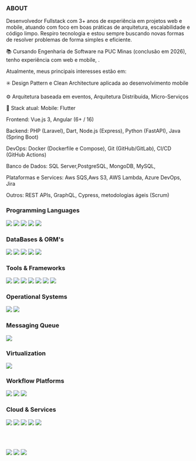 ### ABOUT

Desenvolvedor Fullstack com 3+ anos de experiência em projetos web e mobile, atuando com foco em boas práticas de arquitetura, escalabilidade e código limpo. Respiro tecnologia e estou sempre buscando novas formas de resolver problemas de forma simples e eficiente.

📚 Cursando Engenharia de Software na PUC Minas (conclusão em 2026), tenho experiência com web e mobile, .

Atualmente, meus principais interesses estão em:

✳️ Design Pattern e Clean Architecture aplicada ao desenvolvimento mobile

⚙️ Arquitetura baseada em eventos, Arquitetura Distribuída, Micro-Serviços

🚀 Stack atual:
Mobile: Flutter

Frontend: Vue.js 3, Angular (6+ / 16)

Backend: PHP (Laravel), Dart, Node.js (Express), Python (FastAPI), Java (Spring Boot)

DevOps: Docker (Dockerfile e Compose), Git (GitHub/GitLab), CI/CD (GitHub Actions)

Banco de Dados: SQL Server,PostgreSQL, MongoDB, MySQL, 

Plataformas e Services: Aws SQS,Aws S3, AWS Lambda, Azure DevOps, Jira

Outros: REST APIs, GraphQL, Cypress, metodologias ágeis (Scrum)



### Programming Languages
<div>
  <img src="https://img.shields.io/badge/Java-ED8B00?style=for-the-badge&logo=java&logoColor=white" />
  <img src="https://img.shields.io/badge/JavaScript-F7DF1E?style=for-the-badge&logo=javascript&logoColor=black">
  <img src="https://img.shields.io/badge/PHP-007ACC?style=for-the-badge&logo=PHP&logoColor=black">
  <img src="https://img.shields.io/badge/TypeScript-007ACC?style=for-the-badge&logo=typescript&logoColor=white">
  <img src="https://img.shields.io/badge/dart-blue?style=for-the-badge&logo=dart&logoColor=blue">
</div>  
 
### DataBases & ORM's
<div>
 <img src="https://img.shields.io/badge/MYSQL-4479A1?style=for-the-badge&logo=mysql&logoColor=white">
 <img src="https://img.shields.io/badge/Microsoft%20SQL%20Server-CC2927?style=for-the-badge&logo=microsoft%20sql%20server&logoColor=white">
 <img src="https://img.shields.io/badge/PostgreSQL-316192?style=for-the-badge&logo=postgresql&logoColor=white">
 <img src="https://img.shields.io/badge/Hibernate-59666C?style=for-the-badge&logo=Hibernate&logoColor=white">
 <img src="https://img.shields.io/badge/Supabase-181818?style=for-the-badge&logo=supabase&logoColor=white">
</div>

### Tools & Frameworks

<div>
  <img src="https://img.shields.io/badge/Flutter-02569B?style=for-the-badge&logo=flutter&logoColor=white">
  <img src="https://img.shields.io/badge/VUE.js-4FC08D?style=for-the-badge&logo=vue.js&logoColor=white">
  <img src="https://img.shields.io/badge/LARAVEL-EF4135?style=for-the-badge&logo=laravel&logoColor=white">
  <img src="https://img.shields.io/badge/Angular-DD0031?style=for-the-badge&logo=angular&logoColor=white">
  <img src="https://img.shields.io/badge/Spring-6DB33F?style=for-the-badge&logo=spring&logoColor=white"> 
  <img src="https://img.shields.io/badge/Bootstrap-563D7C?style=for-the-badge&logo=bootstrap&logoColor=white">
  <img src="https://img.shields.io/badge/redis-%23DD0031.svg?&style=for-the-badge&logo=redis&logoColor=white">
  
  
  </div>
  
### Operational Systems
<div>
  <img src="https://img.shields.io/badge/Linux-FCC624?style=for-the-badge&logo=linux&logoColor=black">
  <img src="https://img.shields.io/badge/Windows-0078D6?style=for-the-badge&logo=windows&logoColor=white">
  </div>

### Messaging Queue
<img src="https://img.shields.io/badge/RABBITMQ-61D0D5?style=for-the-badge&logo=rabbitmq&logoColor=white">

### Virtualization
<img src="https://img.shields.io/badge/DOCKER-2496ED?style=for-the-badge&logo=docker&logoColor=white">
  
### Workflow Platforms
<div>
  <img src="https://img.shields.io/badge/Jira-0052CC?style=for-the-badge&logo=Jira&logoColor=white">
  <img src="https://img.shields.io/badge/GIT-E44C30?style=for-the-badge&logo=git&logoColor=white">
  <img src="https://img.shields.io/badge/GITLAB-FCA121?style=for-the-badge&logo=gitlab&logoColor=white">  
</div>

### Cloud & Services
<div>
  <img src="https://img.shields.io/badge/Amazon_AWS-FF9900?style=for-the-badge&logo=amazonaws&logoColor=white">
  <img src="https://img.shields.io/badge/Cloudflare-F38020?style=for-the-badge&logo=Cloudflare&logoColor=white">
  <img src="https://img.shields.io/badge/Vercel-000000?style=for-the-badge&logo=vercel&logoColor=white">
  <img src="https://img.shields.io/badge/microsoft%20azure-0089D6?style=for-the-badge&logo=microsoft-azure&logoColor=white">
  <img src="https://img.shields.io/badge/Heroku-430098?style=for-the-badge&logo=heroku&logoColor=white">
  
</div>

<br><br>

 <div> 
    <a href="https://instagram.com/douglasgmachado" target="_blank"><img src="https://img.shields.io/badge/-Instagram-%23E4405F?style=for-the-badge&logo=instagram&logoColor=white" target="_blank"></a>
 <a href="https://discord.com/channels/@Machado#2135" target="_blank"><img src="https://img.shields.io/badge/Discord-7289DA?style=for-the-badge&logo=discord&logoColor=white" target="_blank"></a> 
  <a href="https://www.linkedin.com/in/douglasgmachado" target="_blank"><img src="https://img.shields.io/badge/-LinkedIn-%230077B5?style=for-the-badge&logo=linkedin&logoColor=white" target="_blank"></a> 
 
 
</div>



